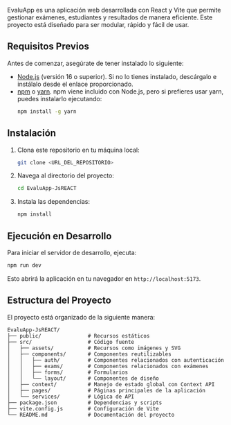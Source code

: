 EvaluApp es una aplicación web desarrollada con React y Vite que permite gestionar exámenes, estudiantes y resultados de manera eficiente. Este proyecto está diseñado para ser modular, rápido y fácil de usar.

## Requisitos Previos

Antes de comenzar, asegúrate de tener instalado lo siguiente:

- [Node.js](https://nodejs.org/) (versión 16 o superior). Si no lo tienes instalado, descárgalo e instálalo desde el enlace proporcionado.
- [npm](https://www.npmjs.com/) o [yarn](https://yarnpkg.com/). npm viene incluido con Node.js, pero si prefieres usar yarn, puedes instalarlo ejecutando:
  ```bash
  npm install -g yarn
  ```

## Instalación

1. Clona este repositorio en tu máquina local:
   ```bash
   git clone <URL_DEL_REPOSITORIO>
   ```

2. Navega al directorio del proyecto:
   ```bash
   cd EvaluApp-JsREACT
   ```

3. Instala las dependencias:
   ```bash
   npm install
   ```

## Ejecución en Desarrollo

Para iniciar el servidor de desarrollo, ejecuta:
```bash
npm run dev
```
Esto abrirá la aplicación en tu navegador en `http://localhost:5173`.


## Estructura del Proyecto

El proyecto está organizado de la siguiente manera:

```
EvaluApp-JsREACT/
├── public/               # Recursos estáticos
├── src/                  # Código fuente
│   ├── assets/           # Recursos como imágenes y SVG
│   ├── components/       # Componentes reutilizables
│   │   ├── auth/         # Componentes relacionados con autenticación
│   │   ├── exams/        # Componentes relacionados con exámenes
│   │   ├── forms/        # Formularios
│   │   └── layout/       # Componentes de diseño
│   ├── context/          # Manejo de estado global con Context API
│   ├── pages/            # Páginas principales de la aplicación
│   └── services/         # Lógica de API
├── package.json          # Dependencias y scripts
├── vite.config.js        # Configuración de Vite
└── README.md             # Documentación del proyecto
```




